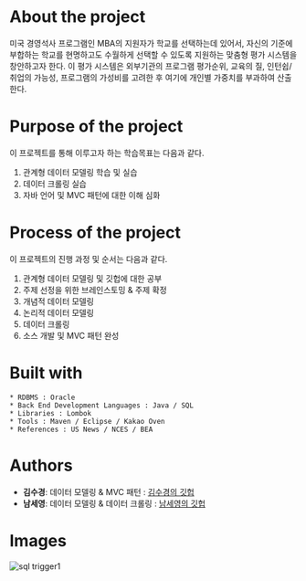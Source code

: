 # About the project
 

미국 경영석사 프로그램인 MBA의 지원자가 학교를 선택하는데 있어서, 자신의 기준에 부합하는 학교를 현명하고도 수월하게 선택할 수 있도록 지원하는 맞춤형 평가 시스템을 창안하고자 한다. 이 평가 시스템은 외부기관의 프로그램 평가순위, 교육의 질, 인턴쉽/취업의 가능성, 프로그램의 가성비를 고려한 후 여기에 개인별 가중치를 부과하여 산출한다.  


# Purpose of the project

이 프로젝트를 통해 이루고자 하는 학습목표는 다음과 같다.
 
1. 관계형 데이터 모델링 학습 및 실습
2. 데이터 크롤링 실습
3. 자바 언어 및 MVC 패턴에 대한 이해 심화

# Process of the project

이 프로젝트의 진행 과정 및 순서는 다음과 같다.
 
1. 관계형 데이터 모델링 및 깃헙에 대한 공부
2. 주제 선정을 위한 브레인스토밍 & 주제 확정
3. 개념적 데이터 모델링 
4. 논리적 데이터 모델링
5. 데이터 크롤링
6. 소스 개발 및 MVC 패턴 완성



# Built with
```
* RDBMS : Oracle
* Back End Development Languages : Java / SQL
* Libraries : Lombok 
* Tools : Maven / Eclipse / Kakao Oven
* References : US News / NCES / BEA
```


# Authors

* **김수경**: 데이터 모델링 & MVC 패턴 : [김수경의 깃헙](https://github.com/sooish)
* **남세영**: 데이터 모델링 & 데이터 크롤링 : [남세영의 깃헙](https://github.com/seyoungnam)
 


# Images

![sql trigger1](/desktop/sqk_trigger1.png)
 
 



